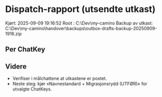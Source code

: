 # Dispatch-rapport (utsendte utkast)

Kjørt: 2025-09-09 19:16:52
Root : C:\Dev\my-camino
Backup av utkast: C:\Dev\my-camino\handover\backups\outbox-drafts-backup-20250909-1916.zip

## Per ChatKey


## Videre
- Verifiser i målchattene at utkastene er postet.
- Neste steg: kjør «Navnestandard + Migrasjonsrydd (UTFØR)» for utvalgte ChatKeys.
